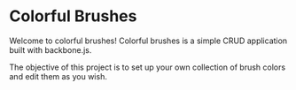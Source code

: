 # Colorful Brushes

Welcome to colorful brushes!
Colorful brushes is a simple CRUD application built with backbone.js.

The objective of this project is to set up your own collection of brush colors and edit them as you wish.
